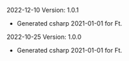 2022-12-10 Version: 1.0.1
- Generated csharp 2021-01-01 for Ft.

2022-10-25 Version: 1.0.0
- Generated csharp 2021-01-01 for Ft.

